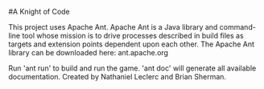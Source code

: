 #A Knight of Code

This project uses Apache Ant. Apache Ant is a Java library and command-line tool whose mission is to drive processes
described in build files as targets and extension points dependent upon each other.
The Apache Ant library can be downloaded here: ant.apache.org

Run 'ant run' to build and run the game. 'ant doc' will generate all available documentation.
Created by Nathaniel Leclerc and Brian Sherman.